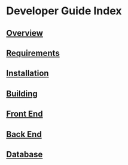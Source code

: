 # Developer Guide Index

## [Overview](dev-overview.md)

## [Requirements](installation.md)

## [Installation](requirements.md)

## [Building](dev-building.md)

## [Front End](dev-front-end/)

## [Back End](dev-back-end/)

## [Database](dev-database/)

